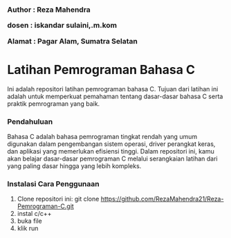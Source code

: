 <h3>
  <p>Author : Reza Mahendra</p>
  <p>dosen : iskandar sulaini,.m.kom</p>
  <p>Alamat : Pagar Alam, Sumatra Selatan</p>
</h3>

# Latihan Pemrograman Bahasa C
Ini adalah repositori latihan pemrograman bahasa C. Tujuan dari latihan ini adalah untuk memperkuat pemahaman tentang dasar-dasar bahasa C serta praktik pemrograman yang baik.

### Pendahuluan
Bahasa C adalah bahasa pemrograman tingkat rendah yang umum digunakan dalam pengembangan sistem operasi, driver perangkat keras, dan aplikasi yang memerlukan efisiensi tinggi. Dalam repositori ini, kamu akan belajar dasar-dasar pemrograman C melalui serangkaian latihan dari yang paling dasar hingga yang lebih kompleks.

### Instalasi Cara Penggunaan
1. Clone repositori ini: git clone https://github.com/RezaMahendra21/Reza-Pemrograman-C.git
2. instal c/c++
3. buka file
4. klik run
